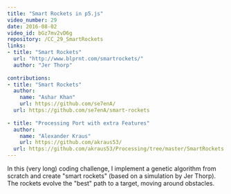 ```yaml
---
title: "Smart Rockets in p5.js"
video_number: 29
date: 2016-08-02
video_id: bGz7mv2vD6g
repository: /CC_29_SmartRockets
links:
- title: "Smart Rockets"  
  url: "http://www.blprnt.com/smartrockets/"
  author: "Jer Thorp"
  
contributions:  
- title: "Smart Rockets"
  author: 
    name: "Ashar Khan"
    url: https://github.com/se7enA/
  url: https://github.com/se7enA/smart-rockets
  
- title: "Processing Port with extra Features"
  author: 
    name: "Alexander Kraus"
    url: https://github.com/akraus53/
  url: https://github.com/akraus53/Processing/tree/master/SmartRockets
---
```


In this (very long) coding challenge, I implement a genetic algorithm from scratch and create "smart rockets" (based on a simulation by Jer Thorp).  The rockets evolve the "best" path to a target, moving around obstacles.

